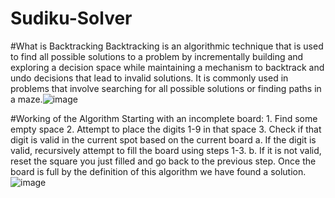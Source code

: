 # Sudiku-Solver

#What is Backtracking
Backtracking is an algorithmic technique that is used to find all possible solutions to a problem by incrementally building and exploring a decision space while maintaining a mechanism to backtrack and undo decisions that lead to invalid solutions. It is commonly used in problems that involve searching for all possible solutions or finding paths in a maze.![image](https://user-images.githubusercontent.com/106259041/236660673-bdf4db57-be0b-42aa-9c95-71004752cba9.png)

#Working of the Algorithm
Starting with an incomplete board:
	1. Find some empty space
	2. Attempt to place the digits 1-9 in that space
	3. Check if that digit is valid in the current spot based on the current board
		a. If the digit is valid, recursively attempt to fill the board using steps 1-3.
		b. If it is not valid, reset the square you just filled and go back to the previous step.
Once the board is full by the definition of this algorithm we have found a solution.![image](https://user-images.githubusercontent.com/106259041/236660718-d72edd9e-31f3-491f-b1e1-f5bcd5c36761.png)

